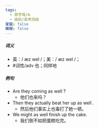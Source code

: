 ```yaml
---
tags:
  - 首字母/A
  - 级别/高考四级
掌握: false
模糊: false
---
```

##### 词义
- 英：/ æz wel /；美：/ æz wel /；
- #词性/adv  也；同样地
##### 例句
- Are they coming as well ?
	- 他们也来吗？
- Then they actually beat her up as well .
	- 然后他们事实上也毒打了她一顿。
- We might as well finish up the cake.
	- 我们倒不如把蛋糕吃完。
